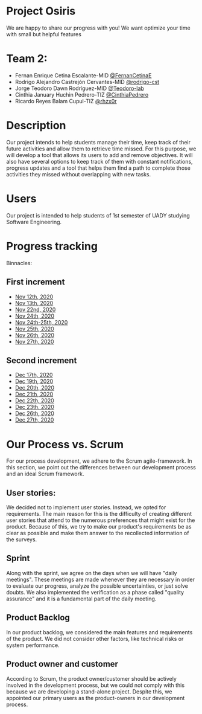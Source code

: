 # Project Osiris

We are happy to share our progress with you! We want optimize your time with small but helpful features

# Team 2:

- Fernan Enrique Cetina Escalante-MID [@FernanCetinaE](https://github.com/FernanCetinaE)
- Rodrigo Alejandro Castrejón Cervantes-MID [@rodrigo-cst](https://github.com/rodrigo-cst)
- Jorge Teodoro Dawn Rodríguez-MID [@Teodoro-lab](https://github.com/Teodoro-lab)
- Cinthia January Huchin Pedrero-TIZ [@CinthiaPedrero](https://github.com/CinthiaPedrero)
- Ricardo Reyes Balam Cupul-TIZ [@rhzx0r](https://github.com/rhzx0r)

# Description

Our project intends to help students manage their time, keep track of their future activities and allow them to retrieve time missed. For this purpose, we will develop a tool that allows its users to add and remove objectives. It will also have several options to keep track of them with constant notifications, progress updates and a tool that helps them find a path to complete those activities they missed without overlapping with new tasks.

# Users

Our project is intended to help students of 1st semester of UADY studying Software Engineering.

# Progress tracking

Binnacles:

## First increment

- [Nov 12th, 2020](Documentation/Bitacoras/12th%20nov%202020.md)
- [Nov 13th, 2020](Documentation/Bitacoras/13th%20nov%202020.md)
- [Nov 22nd, 2020](Documentation/Bitacoras/22th%20nov%202020.md)
- [Nov 24th, 2020](Documentation/Bitacoras/24th%20nov%202020.md)
- [Nov 24th-25th, 2020](Documentation/Bitacoras/24th-25th%20nov%202020.md)
- [Nov 25th, 2020](Documentation/Bitacoras/25th%20nov%202020.md)
- [Nov 26th, 2020](Documentation/Bitacoras/26th%20nov%202020.md)
- [Nov 27th, 2020](Documentation/Bitacoras/27th%20nov%202020.md)

## Second increment

- [Dec 17th, 2020](Documentation/Binnacles/17th%20dec%202020.md)
- [Dec 19th, 2020](Documentation/Binnacles/19th%20dec%202020.md)
- [Dec 20th, 2020](Documentation/Binnacles/20th%20dec%202020.md)
- [Dec 21th, 2020](Documentation/Binnacles/21th%20dec%202020.md)
- [Dec 22th, 2020](Documentation/Binnacles/22th%20dec%202020.md)
- [Dec 23th, 2020](Documentation/Binnacles/23th%20dec%202020.md)
- [Dec 26th, 2020](Documentation/Binnacles/26th%20dec%202020.md)
- [Dec 27th, 2020](Documentation/Binnacles/27th%20dec%202020.md)


# Our Process vs. Scrum

For our process development, we adhere to the Scrum agile-framework. In this section, we point out the differences between our development process and an ideal Scrum framework.

## User stories:

We decided not to implement user stories. Instead, we opted for requirements. The main reason for this is the difficulty of creating different user stories that attend to the numerous preferences that might exist for the product. Because of this, we try to make our product's requirements be as clear as possible and make them answer to the recollected information of the surveys.

## Sprint

Along with the sprint, we agree on the days when we will have "daily meetings". These meetings are made whenever they are necessary in order to evaluate our progress, analyze the possible uncertainties, or just solve doubts. We also implemented the verification as a phase called "quality assurance" and it is a fundamental part of the daily meeting.

## Product Backlog

In our product backlog, we considered the main features and requirements of the product. We did not consider other factors, like technical risks or system performance.

## Product owner and customer

According to Scrum, the product owner/customer should be actively involved in the development process, but we could not comply with this because we are developing a stand-alone project. Despite this, we appointed our primary users as the product-owners in our development process.
